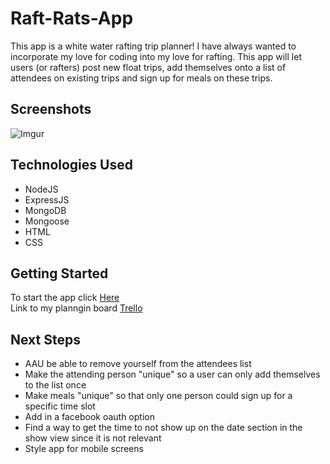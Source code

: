 # Raft-Rats-App

This app is a white water rafting trip planner! I have always wanted to incorporate my love for coding into my love for rafting.
This app will let users (or rafters) post new float trips, add themselves onto a list of attendees on existing trips and sign up for meals on these trips.

## Screenshots

![Imgur](https://i.imgur.com/RVanWNR.png)

## Technologies Used

* NodeJS
* ExpressJS
* MongoDB
* Mongoose
* HTML
* CSS

## Getting Started

To start the app click [Here](https://raft-rats.herokuapp.com/)<br>
Link to my planngin board [Trello](https://trello.com/b/KLayUIBi/sei-project-2)

## Next Steps
* AAU be able to remove yourself from the attendees list
* Make the attending person "unique" so a user can only add themselves to the list once
* Make meals "unique" so that only one person could sign up for a specific time slot
* Add in a facebook oauth option
* Find a way to get the time to not show up on the date section in the show view since it is not relevant
* Style app for mobile screens